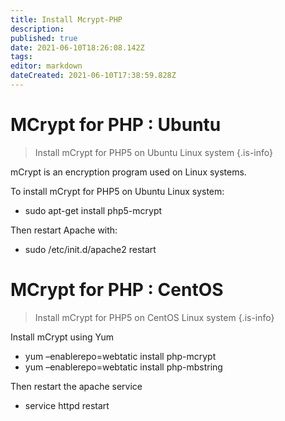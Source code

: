 ```yaml
---
title: Install Mcrypt-PHP
description: 
published: true
date: 2021-06-10T18:26:08.142Z
tags: 
editor: markdown
dateCreated: 2021-06-10T17:38:59.828Z
---
```


# MCrypt for PHP : Ubuntu

> Install mCrypt for PHP5 on Ubuntu Linux system
{.is-info}

mCrypt is an encryption program used on Linux systems.

To install mCrypt for PHP5 on Ubuntu Linux system:

- sudo apt-get install php5-mcrypt

Then restart Apache with:

- sudo /etc/init.d/apache2 restart

# MCrypt for PHP : CentOS

>  Install mCrypt for PHP5 on CentOS Linux system
{.is-info}

Install mCrypt using Yum

- yum –enablerepo=webtatic install php-mcrypt
- yum –enablerepo=webtatic install php-mbstring

Then restart the apache service

- service httpd restart



